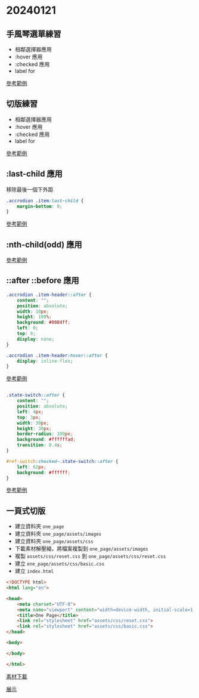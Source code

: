 # 20240121

## 手風琴選單練習

- 相鄰選擇器應用
- :hover 應用
- :checked 應用
- label for

[參考範例](css_accrodion.html)

## 切版練習

- 相鄰選擇器應用
- :hover 應用
- :checked 應用
- label for

[參考範例](cargo_layout/index.html)

## :last-child 應用

移除最後一個下外距

```css
.accrodion .item:last-child {
    margin-bottom: 0;
}
```

[參考範例](css_accrodion.html)

## :nth-child(odd) 應用

[參考範例](student_score_odd.html)

## ::after ::before 應用

```css
.accrodion .item-header::after {
    content: "";
    position: absolute;
    width: 10px;
    height: 100%;
    background: #0084ff;
    left: 0;
    top: 0;
    display: none;
}

.accrodion .item-header:hover::after {
    display: inline-flex;
}
```

[參考範例](css_accrodion.html)

```css

.state-switch::after {
    content: "";
    position: absolute;
    left: 4px;
    top: 3px;
    width: 30px;
    height: 30px;
    border-radius: 100px;
    background: #ffffffad;
    transition: 0.4s;
}

#ref-switch:checked~.state-switch::after {
    left: 62px;
    background: #ffffff;
}
```

[參考範例](cargo_layout/index.html)

## 一頁式切版

- 建立資料夾 `one_page`
- 建立資料夾 `one_page/assets/images`
- 建立資料夾 `one_page/assets/css`
- 下載素材解壓縮，將檔案複製到 `one_page/assets/images`
- 複製 `assets/css/reset.css` 到 `one_page/assets/css/reset.css`
- 建立 `one_page/assets/css/basic.css`
- 建立 `index.html`

```html
<!DOCTYPE html>
<html lang="en">

<head>
    <meta charset="UTF-8">
    <meta name="viewport" content="width=device-width, initial-scale=1.0">
    <title>One Page</title>
    <link rel="stylesheet" href="assets/css/reset.css">
    <link rel="stylesheet" href="assets/css/basic.css">
</head>

<body>

</body>

</html>
```

[素材下載](https://book.niceinfos.com/2023/assets/resource/css_layout_images.zip)

[展示](https://codepen.io/kindping/pen/PojrBzR)